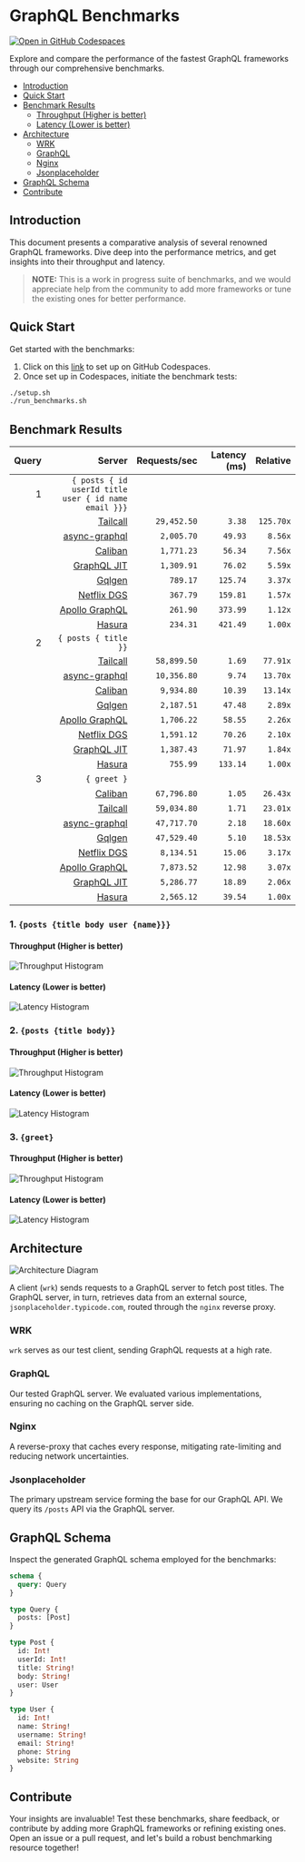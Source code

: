 # GraphQL Benchmarks <!-- omit from toc -->

[![Open in GitHub Codespaces](https://github.com/codespaces/badge.svg)](https://codespaces.new/tailcallhq/graphql-benchmarks)

Explore and compare the performance of the fastest GraphQL frameworks through our comprehensive benchmarks.

- [Introduction](#introduction)
- [Quick Start](#quick-start)
- [Benchmark Results](#benchmark-results)
  - [Throughput (Higher is better)](#throughput-higher-is-better)
  - [Latency (Lower is better)](#latency-lower-is-better)
- [Architecture](#architecture)
  - [WRK](#wrk)
  - [GraphQL](#graphql)
  - [Nginx](#nginx)
  - [Jsonplaceholder](#jsonplaceholder)
- [GraphQL Schema](#graphql-schema)
- [Contribute](#contribute)

[Tailcall]: https://github.com/tailcallhq/tailcall
[Gqlgen]: https://github.com/99designs/gqlgen
[Apollo GraphQL]: https://github.com/apollographql/apollo-server
[Netflix DGS]: https://github.com/netflix/dgs-framework
[Caliban]: https://github.com/ghostdogpr/caliban
[async-graphql]: https://github.com/async-graphql/async-graphql
[Hasura]: https://github.com/hasura/graphql-engine
[GraphQL JIT]: https://github.com/zalando-incubator/graphql-jit

## Introduction

This document presents a comparative analysis of several renowned GraphQL frameworks. Dive deep into the performance metrics, and get insights into their throughput and latency.

> **NOTE:** This is a work in progress suite of benchmarks, and we would appreciate help from the community to add more frameworks or tune the existing ones for better performance.

## Quick Start

Get started with the benchmarks:

1. Click on this [link](https://codespaces.new/tailcallhq/graphql-benchmarks) to set up on GitHub Codespaces.
2. Once set up in Codespaces, initiate the benchmark tests:

```bash
./setup.sh
./run_benchmarks.sh
```

## Benchmark Results

<!-- PERFORMANCE_RESULTS_START -->

| Query | Server | Requests/sec | Latency (ms) | Relative |
|-------:|--------:|--------------:|--------------:|---------:|
| 1 | `{ posts { id userId title user { id name email }}}` |
|| [Tailcall] | `29,452.50` | `3.38` | `125.70x` |
|| [async-graphql] | `2,005.70` | `49.93` | `8.56x` |
|| [Caliban] | `1,771.23` | `56.34` | `7.56x` |
|| [GraphQL JIT] | `1,309.91` | `76.02` | `5.59x` |
|| [Gqlgen] | `789.17` | `125.74` | `3.37x` |
|| [Netflix DGS] | `367.79` | `159.81` | `1.57x` |
|| [Apollo GraphQL] | `261.90` | `373.99` | `1.12x` |
|| [Hasura] | `234.31` | `421.49` | `1.00x` |
| 2 | `{ posts { title }}` |
|| [Tailcall] | `58,899.50` | `1.69` | `77.91x` |
|| [async-graphql] | `10,356.80` | `9.74` | `13.70x` |
|| [Caliban] | `9,934.80` | `10.39` | `13.14x` |
|| [Gqlgen] | `2,187.51` | `47.48` | `2.89x` |
|| [Apollo GraphQL] | `1,706.22` | `58.55` | `2.26x` |
|| [Netflix DGS] | `1,591.12` | `70.26` | `2.10x` |
|| [GraphQL JIT] | `1,387.43` | `71.97` | `1.84x` |
|| [Hasura] | `755.99` | `133.14` | `1.00x` |
| 3 | `{ greet }` |
|| [Caliban] | `67,796.80` | `1.05` | `26.43x` |
|| [Tailcall] | `59,034.80` | `1.71` | `23.01x` |
|| [async-graphql] | `47,717.70` | `2.18` | `18.60x` |
|| [Gqlgen] | `47,529.40` | `5.10` | `18.53x` |
|| [Netflix DGS] | `8,134.51` | `15.06` | `3.17x` |
|| [Apollo GraphQL] | `7,873.52` | `12.98` | `3.07x` |
|| [GraphQL JIT] | `5,286.77` | `18.89` | `2.06x` |
|| [Hasura] | `2,565.12` | `39.54` | `1.00x` |

<!-- PERFORMANCE_RESULTS_END -->



### 1. `{posts {title body user {name}}}`
#### Throughput (Higher is better)

![Throughput Histogram](assets/req_sec_histogram1.png)

#### Latency (Lower is better)

![Latency Histogram](assets/latency_histogram1.png)

### 2. `{posts {title body}}`
#### Throughput (Higher is better)

![Throughput Histogram](assets/req_sec_histogram2.png)

#### Latency (Lower is better)

![Latency Histogram](assets/latency_histogram2.png)

### 3. `{greet}`
#### Throughput (Higher is better)

![Throughput Histogram](assets/req_sec_histogram3.png)

#### Latency (Lower is better)

![Latency Histogram](assets/latency_histogram3.png)

## Architecture

![Architecture Diagram](assets/architecture.png)

A client (`wrk`) sends requests to a GraphQL server to fetch post titles. The GraphQL server, in turn, retrieves data from an external source, `jsonplaceholder.typicode.com`, routed through the `nginx` reverse proxy.

### WRK

`wrk` serves as our test client, sending GraphQL requests at a high rate.

### GraphQL

Our tested GraphQL server. We evaluated various implementations, ensuring no caching on the GraphQL server side.

### Nginx

A reverse-proxy that caches every response, mitigating rate-limiting and reducing network uncertainties.

### Jsonplaceholder

The primary upstream service forming the base for our GraphQL API. We query its `/posts` API via the GraphQL server.

## GraphQL Schema

Inspect the generated GraphQL schema employed for the benchmarks:

```graphql
schema {
  query: Query
}

type Query {
  posts: [Post]
}

type Post {
  id: Int!
  userId: Int!
  title: String!
  body: String!
  user: User
}

type User {
  id: Int!
  name: String!
  username: String!
  email: String!
  phone: String
  website: String
}
```

## Contribute

Your insights are invaluable! Test these benchmarks, share feedback, or contribute by adding more GraphQL frameworks or refining existing ones. Open an issue or a pull request, and let's build a robust benchmarking resource together!
